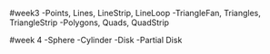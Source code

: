 #week3
-Points, Lines, LineStrip, LineLoop
-TriangleFan, Triangles, TriangleStrip
-Polygons, Quads, QuadStrip

#week 4
-Sphere
-Cylinder
-Disk
-Partial Disk
